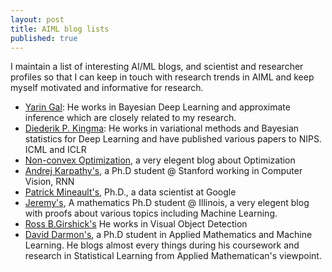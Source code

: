 ```yaml
---
layout: post
title: AIML blog lists
published: true
---
```

I maintain a list of interesting AI/ML blogs, and scientist and researcher profiles so that I can keep in touch with research trends in AIML and keep myself motivated and informative for research.  

* [Yarin Gal](http://mlg.eng.cam.ac.uk/yarin/index.html): He works in Bayesian Deep Learning and  approximate inference which are closely related to my research. 
* [Diederik P. Kingma](http://dpkingma.com/): He works in variational methods and Bayesian statistics for Deep Learning and have published various papers to NIPS. ICML and ICLR
* [Non-convex Optimization](http://www.offconvex.org/about/), a very elegent blog about Optimization
* [Andrej Karpathy's](http://karpathy.github.io/), a Ph.D student @ Stanford working in Computer Vision, RNN
* [Patrick Mineault's](https://xcorr.net/), Ph.D., a data scientist at Google  
* [ Jeremy's](https://jeremykun.com/), A mathematics Ph.D student @ Illinois, a very elegent blog with proofs about various topics including Machine Learning.
* [Ross B.Girshick's](http://www.cs.berkeley.edu/~rbg/) He works in Visual Object Detection
* [David Darmon's](http://thirdorderscientist.org/), a Ph.D student in Applied Mathematics and Machine Learning. He blogs almost every things during his coursework and research in Statistical Learning from Applied Mathematican's viewpoint.
